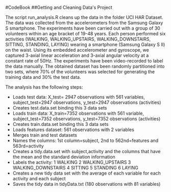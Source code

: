 #CodeBook 
##Getting and Cleaning Data's Project

The script run_analysis.R cleans up the data in the folder UCI HAR Dataset. The data was collected from the accelerometers from the Samsung Galaxy S smartphone. The experiments have been carried out with a group of 30 volunteers within an age bracket of 19-48 years. Each person performed six activities (WALKING, WALKING_UPSTAIRS, WALKING_DOWNSTAIRS, SITTING, STANDING, LAYING) wearing a smartphone (Samsung Galaxy S II) on the waist. Using its embedded accelerometer and gyroscope, we captured 3-axial linear acceleration and 3-axial angular velocity at a constant rate of 50Hz. The experiments have been video-recorded to label the data manually. The obtained dataset has been randomly partitioned into two sets, where 70% of the volunteers was selected for generating the training data and 30% the test data.

The analysis has the following steps:

* Loads test data: X_test= 2947 observations with 561 variables, subject_test=2947 observations, y_test=2947 observations (activities)
* Creates test.data.set binding this 3 data sets
* Loads train data: X_train=7352 observations with 561 variable, subject_test=7352 observations, y_test=7352 observations (activities)
* Creates train.data.set binding this 3 data sets
* Loads features dataset: 561 observations with 2 variables
* Merges train and test datasets
* Names the columns: 1st column=subject, 2nd to 562nd=features and 563rd=activity
* Creates a tidy.data.set with subject,activity and the columns that have the mean and the standard deviation information
* Labels the activity: 1 WALKING 2 WALKING_UPSTAIRS 3 WALKING_DOWNSTAIRS 4 SITTING 5 STANDING 6 LAYING
* Creates a new tidy data set with the average of each variable for each activity and each subject
* Saves the tidy data in tidyData.txt (180 observations with 81 variables)




